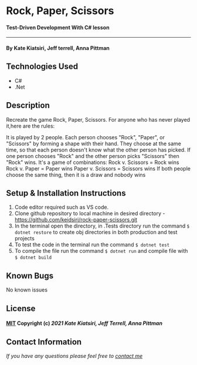 # Rock, Paper, Scissors

#### Test-Driven Development With C# lesson 
---
#### By Kate Kiatsiri, Jeff terrell, Anna Pittman

## Technologies Used

- C#
- .Net

## Description

Recreate the game Rock, Paper, Scissors. For anyone who has never played it,here are the rules:

It is played by 2 people. Each person chooses "Rock", "Paper", or "Scissors" by forming a shape with their hand.
They choose at the same time, so that each person doesn't know what the other person has picked.
If one person chooses "Rock" and the other person picks "Scissors" then "Rock" wins. It's a game of combinations:
Rock v. Scissors = Rock wins
Rock v. Paper = Paper wins
Paper v. Scissors = Scissors wins
If both people choose the same thing, then it is a draw and nobody wins

## Setup & Installation Instructions

1. Code editor required such as VS code.
2. Clone github repository to local machine in desired directory - https://github.com/keidsiri/rock-paper-scissors.git
3. In the terminal open the directory, in .Tests directory run the command `$ dotnet restore` to create obj directories in both production and test projects
4. To test the code in the terminal run the command `$ dotnet test`
5. To compile the file run the command `$ dotnet run` and compile file with `$ dotnet build`


## Known Bugs

No known issues

## License

#### [MIT](https://opensource.org/licenses/MIT) Copyright (c) _2021_ _Kate Kiatsiri, Jeff Terrell, Anna Pittman_

## Contact Information

_If you have any questions please feel free to [contact me](mailto:keidsiri@gmail.com)_